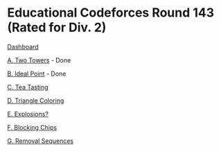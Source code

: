 # Educational Codeforces Round 143 (Rated for Div. 2)

[Dashboard](https://codeforces.com/contest/1795)

[A. Two Towers](https://codeforces.com/contest/1795/problem/A) - Done

[B. Ideal Point](https://codeforces.com/contest/1795/problem/B) - Done

[C. Tea Tasting](https://codeforces.com/contest/1795/problem/C)

[D. Triangle Coloring](https://codeforces.com/contest/1795/problem/D)

[E. Explosions?](https://codeforces.com/contest/1795/problem/E)

[F. Blocking Chips](https://codeforces.com/contest/1795/problem/F)

[G. Removal Sequences](https://codeforces.com/contest/1795/problem/G)
